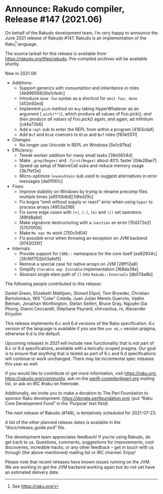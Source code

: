# Announce: Rakudo compiler, Release #147 (2021.06)

On behalf of the Rakudo development team, I’m very happy to announce the
June 2021 release of Rakudo #147. Rakudo is an implementation of
the Raku[^1] language.

The source tarball for this release is available from
<https://rakudo.org/files/rakudo>.
Pre-compiled archives will be available shortly.

New in 2021.06:

  + Additions:
    + Support generics with consumption and inheritance in roles [4b996568][6e1cfe4c]
    + Introduce `done foo` syntax as a shortcut for `emit foo; done` [452e92ed]
    + Implement `pick` method on `Any` taking HyperWhatever as an argument (`.pick(**)`),
      which  produce all values of Foo.pick(*), and then produce all values
      of Foo.pick(*) again, and again, ad infinitum [cd4a72b6]
    + Add a `repl` sub to enter the REPL from within a program [4183cdaf]
    + Add `Buf` and `Blob` coercers to `Blob` and `Buf` roles [f83e5511]
  + Changes:
    + No longer use Unicode in REPL on Windows [5e1c97ba]
  + Efficiency:
    + Tweak worker addition for many small tasks [39e5834d]
    + Make `.grep(Regex)` and `.first(Regex)` about 40% faster [0de28ae7]
    + Speed up setup of NativeCall subs and reduce memory usage [3b7fef2e]
    + Micro-optimize `levenshtein` sub used to suggest alternatives in error messages [da0f561c]
  + Fixes:
    + Improve stability on Windows by trying to rename precomp files multiple times [a9510b8d][7dfed29c]
    + Fix bogus "emit without supply or react" error when using `hyper` to process arrays [4953a299]
    + Fix some edge cases with `(+)`, `(.)`, `(&)` and `(|)` set operators [89fd8a8d]
    + Make signature destructuring with a `Junction` an error [15d372e2][57070f05]
    + Make `Mu eqv Mu` work [750c5d04]
    + Fix possible error when throwing an exception on JVM backend [9743035f]
  + Internals:
    + Provide support for `CORE::` namespace for the core itself [ea92934c][3fcf6f75][b03afef5]
    + Remove a special case for native arrays on JVM [28ff12a8]
    + Simplify `Iterable eqv Iterable` implementation [168da39a]
    + Abstract single elem path of `[]` into `Rakudo::Internals` [db074a8b]


The following people contributed to this release:

Daniel Green, Elizabeth Mattijsen, Stoned Elipot, Tom Browder,
Christian Bartolomäus, Will "Coke" Coleda, Juan Julián Merelo Guervós, Vadim Belman,
Jonathan Worthington, Stefan Seifert, Bruce Gray, Nguyễn Gia Phong,
Gianni Ceccarelli, Stéphane Payrard, chirvasitua, rir, Alexander Kiryuhin

This release implements 6.c and 6.d versions of the Raku specification.
6.c version of the language is available if you use the `use v6.c`
version pragma, otherwise 6.d is the default.

Upcoming releases in 2021 will include new functionality that is not
part of 6.c or 6.d specifications, available with a lexically scoped
pragma. Our goal is to ensure that anything that is tested as part of
6.c and 6.d specifications will continue to work unchanged. There may
be incremental spec releases this year as well.

If you would like to contribute or get more information, visit
<https://raku.org>, <https://rakudo.org/community>, ask on the
<perl6-compiler@perl.org> mailing list, or ask on IRC #raku on freenode.

Additionally, we invite you to make a donation to The Perl Foundation
to sponsor Raku development: <https://donate.perlfoundation.org/>
(put “Raku Core Development Fund” in the ‘Purpose’ text field)

The next release of Rakudo (#148), is tentatively scheduled for 2021-07-23.

A list of the other planned release dates is available in the
“docs/release_guide.pod” file.

The development team appreciates feedback! If you’re using Rakudo, do
get back to us. Questions, comments, suggestions for improvements, cool
discoveries, incredible hacks, or any other feedback – get in touch with
us through (the above-mentioned) mailing list or IRC channel. Enjoy!

Please note that recent releases have known issues running on the JVM.
We are working to get the JVM backend working again but do not yet have
an estimated delivery date.

[^1]: See <https://raku.org/>

